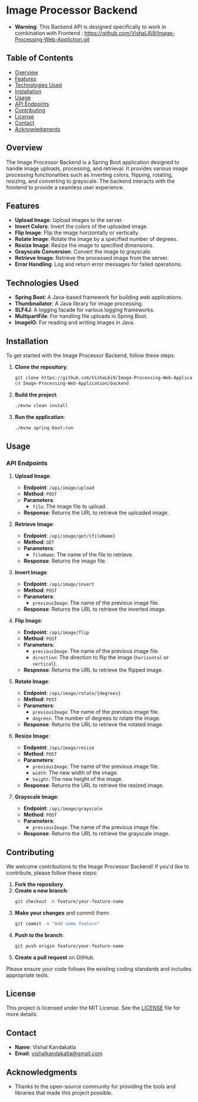 # Image Processor Backend

- **Warning**: This Backend API is designed specifically to work in combination with Frontend : https://github.com/VishaL6i9/Image-Processing-Web-Appliction.git 
## Table of Contents

- [Overview](#overview)
- [Features](#features)
- [Technologies Used](#technologies-used)
- [Installation](#installation)
- [Usage](#usage)
- [API Endpoints](#api-endpoints)
- [Contributing](#contributing)
- [License](#license)
- [Contact](#contact)
- [Acknowledgments](#acknowledgments)

## Overview

The Image Processor Backend is a Spring Boot application designed to handle image uploads, processing, and retrieval. It provides various image processing functionalities such as inverting colors, flipping, rotating, resizing, and converting to grayscale. The backend interacts with the frontend to provide a seamless user experience.

## Features

- **Upload Image**: Upload images to the server.
- **Invert Colors**: Invert the colors of the uploaded image.
- **Flip Image**: Flip the image horizontally or vertically.
- **Rotate Image**: Rotate the image by a specified number of degrees.
- **Resize Image**: Resize the image to specified dimensions.
- **Grayscale Conversion**: Convert the image to grayscale.
- **Retrieve Image**: Retrieve the processed image from the server.
- **Error Handling**: Log and return error messages for failed operations.

## Technologies Used

- **Spring Boot**: A Java-based framework for building web applications.
- **Thumbnailator**: A Java library for image processing.
- **SLF4J**: A logging facade for various logging frameworks.
- **MultipartFile**: For handling file uploads in Spring Boot.
- **ImageIO**: For reading and writing images in Java.

## Installation

To get started with the Image Processor Backend, follow these steps:

1. **Clone the repository**:
   ```bash
   git clone https://github.com/VishaL6i9/Image-Processing-Web-Application.git
   cd Image-Processing-Web-Application/backend
   ```

2. **Build the project**:
   ```bash
   ./mvnw clean install
   ```

3. **Run the application**:
   ```bash
   ./mvnw spring-boot:run
   ```

## Usage

### API Endpoints

1. **Upload Image**:
   - **Endpoint**: `/api/image/upload`
   - **Method**: `POST`
   - **Parameters**:
     - `file`: The image file to upload.
   - **Response**: Returns the URL to retrieve the uploaded image.

2. **Retrieve Image**:
   - **Endpoint**: `/api/image/get/{fileName}`
   - **Method**: `GET`
   - **Parameters**:
     - `fileName`: The name of the file to retrieve.
   - **Response**: Returns the image file.

3. **Invert Image**:
   - **Endpoint**: `/api/image/invert`
   - **Method**: `POST`
   - **Parameters**:
     - `previousImage`: The name of the previous image file.
   - **Response**: Returns the URL to retrieve the inverted image.

4. **Flip Image**:
   - **Endpoint**: `/api/image/flip`
   - **Method**: `POST`
   - **Parameters**:
     - `previousImage`: The name of the previous image file.
     - `direction`: The direction to flip the image (`horizontal` or `vertical`).
   - **Response**: Returns the URL to retrieve the flipped image.

5. **Rotate Image**:
   - **Endpoint**: `/api/image/rotate/{degrees}`
   - **Method**: `POST`
   - **Parameters**:
     - `previousImage`: The name of the previous image file.
     - `degrees`: The number of degrees to rotate the image.
   - **Response**: Returns the URL to retrieve the rotated image.

6. **Resize Image**:
   - **Endpoint**: `/api/image/resize`
   - **Method**: `POST`
   - **Parameters**:
     - `previousImage`: The name of the previous image file.
     - `width`: The new width of the image.
     - `height`: The new height of the image.
   - **Response**: Returns the URL to retrieve the resized image.

7. **Grayscale Image**:
   - **Endpoint**: `/api/image/grayscale`
   - **Method**: `POST`
   - **Parameters**:
     - `previousImage`: The name of the previous image file.
   - **Response**: Returns the URL to retrieve the grayscale image.

## Contributing

We welcome contributions to the Image Processor Backend! If you'd like to contribute, please follow these steps:

1. **Fork the repository**.
2. **Create a new branch**:
   ```bash
   git checkout -b feature/your-feature-name
   ```
3. **Make your changes** and commit them:
   ```bash
   git commit -m "Add some feature"
   ```
4. **Push to the branch**:
   ```bash
   git push origin feature/your-feature-name
   ```
5. **Create a pull request** on GitHub.

Please ensure your code follows the existing coding standards and includes appropriate tests.

## License

This project is licensed under the MIT License. See the [LICENSE](LICENSE) file for more details.

## Contact

- **Name**: Vishal Kandakatla
- **Email**: vishalkandakatla@gmail.com

## Acknowledgments

- Thanks to the open-source community for providing the tools and libraries that made this project possible.

